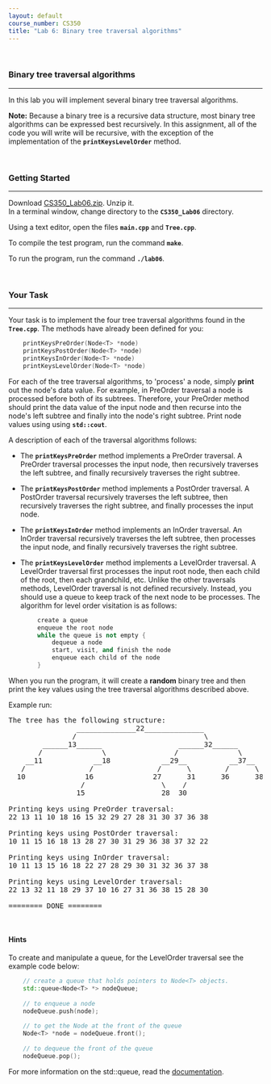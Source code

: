 ```yaml
---
layout: default
course_number: CS350
title: "Lab 6: Binary tree traversal algorithms"
---
```



<br>

### Binary tree traversal algorithms

--- --- --- --- --- --- --- --- --- --- --- --- --- --- --- --- --- --- --- --- --- --- --- ---

In this lab you will implement several binary tree traversal algorithms.

**Note:** Because a binary tree is a recursive data structure, most binary tree algorithms can be expressed best 
recursively.  In this assignment, all of the code you will write will be recursive, with the exception of the 
implementation of the **```printKeysLevelOrder```** method.



<br>

### Getting Started

--- --- --- --- --- --- --- --- --- --- --- --- --- --- --- --- --- --- --- --- --- --- --- ---

Download [CS350_Lab06.zip](CS350_Lab06.zip).  Unzip it.  
In a terminal window, change directory to the **```CS350_Lab06```** directory.

Using a text editor, open the files **```main.cpp```** and **```Tree.cpp```**.

To compile the test program, run the command **```make```**.

To run the program, run the command **```./lab06```**.



<br>

### Your Task

--- --- --- --- --- --- --- --- --- --- --- --- --- --- --- --- --- --- --- --- --- --- --- ---

Your task is to implement the four tree traversal algorithms found in the **```Tree.cpp```**.
The methods have already been defined for you:

```cpp
    printKeysPreOrder(Node<T> *node)
    printKeysPostOrder(Node<T> *node)
    printKeysInOrder(Node<T> *node)
    printKeysLevelOrder(Node<T> *node)
```    


For each of the tree traversal algorithms, to 'process' a node, simply **print** out the node's data value.
For example, in PreOrder traversal a node is processed before both of its subtrees.  Therefore, your PreOrder method should 
print the data value of the input node and then recurse into the node's left subtree and finally into the
node's right subtree.  Print node values using using **```std::cout```**. 

A description of each of the traversal algorithms follows:

  * The **```printKeysPreOrder```** method implements a PreOrder traversal.  A PreOrder traversal processes the input node, 
  then recursively traverses the left subtree, and finally recursively traverses the right subtree.

  * The **```printKeysPostOrder```** method implements a PostOrder traversal.  A PostOrder traversal recursively traverses the 
  left subtree, then recursively traverses the right subtree, and finally processes the input node.

  * The **```printKeysInOrder```** method implements an InOrder traversal.  An InOrder traversal recursively traverses the 
  left subtree, then processes the input node, and finally recursively traverses the right subtree.

  * The **```printKeysLevelOrder```** method implements a LevelOrder traversal.  A LevelOrder traversal first processes the input 
  root node, then each child of the root, then each grandchild, etc.  Unlike the other traversals methods, LevelOrder traversal is 
  not defined recursively.  Instead, you should use a queue to keep track of the next node to be processes.  The algorithm for level 
  order visitation is as follows:


```cpp
        create a queue
        enqueue the root node
        while the queue is not empty {
            dequeue a node
            start, visit, and finish the node
            enqueue each child of the node
        }
```
  




When you run the program, it will create a **random** binary tree and then print the key values using the tree traversal 
algorithms described above.  

Example run:

<pre>
The tree has the following structure:
                ______________22______________
               /                              \
        ______13______                  ______32______
       /              \                /              \
    __11            __18            __29__          __37__
   /               /               /      \        /      \
  10              16              27      31      36      38
                 /                  \    /                   
                15                  28  30                    

Printing keys using PreOrder traversal:
22 13 11 10 18 16 15 32 29 27 28 31 30 37 36 38 

Printing keys using PostOrder traversal:
10 11 15 16 18 13 28 27 30 31 29 36 38 37 32 22 

Printing keys using InOrder traversal:
10 11 13 15 16 18 22 27 28 29 30 31 32 36 37 38 

Printing keys using LevelOrder traversal:
22 13 32 11 18 29 37 10 16 27 31 36 38 15 28 30 

======== DONE ========
</pre>




<br>

#### Hints

To create and manipulate a queue, for the LevelOrder traversal see the example code below:

```cpp
    // create a queue that holds pointers to Node<T> objects. 
    std::queue<Node<T> *> nodeQueue;  
    
    // to enqueue a node
    nodeQueue.push(node);
    
    // to get the Node at the front of the queue
    Node<T> *node = nodeQueue.front();
    
    // to dequeue the front of the queue
    nodeQueue.pop();
```
For more information on the std::queue, read the [documentation](http://www.cplusplus.com/reference/queue/queue/). 


